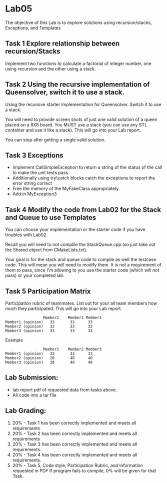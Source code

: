 # Lab05
The objective of this Lab is to explore solutions using recursion/stacks, Exceptions, and Templates


## Task 1 Explore relationship between recursion/Stacks

Implement two functions to calculate a factorial of integer number, one using recursion and the other using a stack.


## Task 2 Using the recursive implementation of Queensolver, switch it to use a stack.

Using the recursive starter implementation for Queensolver.  Switch it to use a stack.

You will need to provide screen shots of just one valid solution of a queen placed on a 8X8 board.  You MUST use a stack (you can use any STL container and use it like a stack).  This will go into your Lab report.

You can stop after getting a single valid solution.


## Task 3 Exceptions

  * Implement CallSimpleException to return a string of the status of the call to make the unit tests pass.    
  * Additionally using  try\catch blocks catch the exceptions to report the error string correct
  * Free the memory of the MyFakeClass appropriately. 
  * Add in MyException3          

## Task 4 Modify the code from Lab02 for the Stack and Queue to use Templates

You can choose your implementation or the starter code if you have troubles with Lab02.

Recall you will need to not complile the StackQueue.cpp (so just take out the Shared object from CMakeLists.txt).

Your goal is for the stack and queue code to compile as well the testcase code. This will mean you will need to modify them.  It is not a requirement of them to pass, since I'm allowing to you use the starter code (which will not pass) or your completed lab.

## Task 5 Participation Matrix

Participation rubric of teammates.  List out for your all team members how much they participated.  This will go into your Lab report.
```
	             Member1	Member2	Member3
Member1 (opinion)	33	     33	     33
Member2 (opinion)	33	     33	     33
Member3 (opinion)	33	     33	     33
```			
			
Example 			
```
	             Member1	Member2	Member3
Member1 (opinion)	33	     33	     33
Member2 (opinion)	20	     40	     40
Member3 (opinion)	20	     40	     40
```

## Lab Submission:
* lab report pdf of requested data from tasks above.
* All code into a tar file


## Lab Grading:
1.	20% - Task 1 has been correctly implemented and meets all requirements 
1.	20% - Task 2 has been correctly implemented and meets all requirements 
1.	20% - Task 3 has been correctly implemented and meets all requirements.
1.	20% - Task 4 has been correctly implemented and meets all requirements.
1.	20% - Task 5, Code style, Participation Rubric, and Information requested in PDF
If program fails to compile, 0% will be given for that Task.
